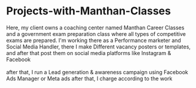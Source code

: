 # Projects-with-Manthan-Classes
Here, my client owns a coaching center named Manthan Career Classes and a government exam preparation class where all types of competitive exams are prepared.
I'm working there as a Performance marketer and Social Media Handler, there I make Different vacancy posters or templates, and after that post them on social media platforms like Instagram & Facebook
<br>
<br>
after that, I run a Lead generation & awareness campaign using Facebook Ads Manager or Meta ads
after that, I charge according to the work
